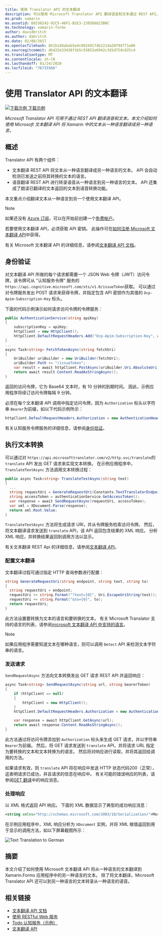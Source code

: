 ```yaml
---
title: 使用 Translator API 的文本翻译
description: 可以使用 Microsoft Translator API 翻译语音和文本通过 REST API。 本文介绍如何使用 Microsoft 文本翻译 API 将文本从一种语言到 Xamarin.Forms 应用程序中的另一个翻译。
ms.prod: xamarin
ms.assetid: 68330242-92C5-46F1-B1E3-2395D8823B0C
ms.technology: xamarin-forms
author: davidbritch
ms.author: dabritch
ms.date: 02/08/2017
ms.openlocfilehash: 841b1d4abab5e4c09249174b221da20794771a86
ms.sourcegitcommit: db422e33438f1b5c55852e6942c3d1d75dc025c4
ms.translationtype: MT
ms.contentlocale: zh-CN
ms.lasthandoff: 01/24/2020
ms.locfileid: "76725566"
---
```

# <a name="text-translation-using-the-translator-api"></a>使用 Translator API 的文本翻译

[![下载示例](~/media/shared/download.png) 下载示例](https://docs.microsoft.com/samples/xamarin/xamarin-forms-samples/webservices-todocognitiveservices)

_Microsoft Translator API 可用于通过 REST API 翻译语音和文本。本文介绍如何使用 Microsoft 文本翻译 API 将 Xamarin 中的文本从一种语言翻译成另一种语言。_

## <a name="overview"></a>概述

Translator API 有两个组件：

- 文本翻译 REST API 将文本从一种语言翻译成另一种语言的文本。 API 会自动检测已发送之前将其转换的文本的语言。
- 语音翻译 REST API 进行转录语音从一种语言到另一种语言的文本。 API 还集成了朗读已翻译的文本返回的文本到语音转换功能。

本文重点介绍翻译文本从一种语言到另一个使用文本翻译 API。

> [!NOTE]
> 如果还没有 [Azure 订阅](/azure/guides/developer/azure-developer-guide#understanding-accounts-subscriptions-and-billing)，可以在开始前创建一个[免费帐户](https://aka.ms/azfree-docs-mobileapps)。

若要使用文本翻译 API，必须获取 API 密钥。 此操作可在[如何注册 Microsoft 文本翻译 API](/azure/cognitive-services/translator/translator-text-how-to-signup/)中获得。

有关 Microsoft 文本翻译 API 的详细信息，请参阅[文本翻译 API 文档](/azure/cognitive-services/translator/)。

## <a name="authentication"></a>身份验证

对文本翻译 API 所做的每个请求都需要一个 JSON Web 令牌（JWT）访问令牌，该令牌可从 "认知服务令牌" 服务的 `https://api.cognitive.microsoft.com/sts/v1.0/issueToken`获取。 可以通过对令牌服务发出 POST 请求来获得令牌，并指定包含 API 密钥作为其值的 `Ocp-Apim-Subscription-Key` 标头。

下面的代码示例演示如何请求访问令牌的令牌服务：

```csharp
public AuthenticationService(string apiKey)
{
    subscriptionKey = apiKey;
    httpClient = new HttpClient();
    httpClient.DefaultRequestHeaders.Add("Ocp-Apim-Subscription-Key", apiKey);
}
...
async Task<string> FetchTokenAsync(string fetchUri)
{
    UriBuilder uriBuilder = new UriBuilder(fetchUri);
    uriBuilder.Path += "/issueToken";
    var result = await httpClient.PostAsync(uriBuilder.Uri.AbsoluteUri, null);
    return await result.Content.ReadAsStringAsync();
}
```

返回的访问令牌，它为 Base64 文本时，有 10 分钟的到期时间。 因此，示例应用程序将续订访问令牌每隔 9 分钟。

必须在每个文本翻译 API 调用中指定访问令牌，因为 `Authorization` 标头以字符串 `Bearer`为前缀，如以下代码示例所示：

```csharp
httpClient.DefaultRequestHeaders.Authorization = new AuthenticationHeaderValue("Bearer", bearerToken);
```

有关认知服务令牌服务的详细信息，请参阅[身份验证](/azure/cognitive-services/translator/reference/v3-0-reference#authentication)。

## <a name="performing-text-translation"></a>执行文本转换

可以通过对 `https://api.microsofttranslator.com/v2/http.svc/translate`的 `translate` API 发出 GET 请求来实现文本转换。 在示例应用程序中，`TranslateTextAsync` 方法调用文本转换过程：

```csharp
public async Task<string> TranslateTextAsync(string text)
{
  ...
  string requestUri = GenerateRequestUri(Constants.TextTranslatorEndpoint, text, "en", "de");
  string accessToken = authenticationService.GetAccessToken();
  var response = await SendRequestAsync(requestUri, accessToken);
  var xml = XDocument.Parse(response);
  return xml.Root.Value;
}
```

`TranslateTextAsync` 方法将生成请求 URI，并从令牌服务检索访问令牌。 然后，将文本翻译请求发送到 `translate` API，该 API 返回包含结果的 XML 响应。 分析 XML 响应，并转换结果返回到调用方法以显示。

有关文本翻译 REST Api 的详细信息，请参阅[文本翻译 API](/azure/cognitive-services/translator/reference/v3-0-reference)。

### <a name="configuring-text-translation"></a>配置文本翻译

文本翻译过程可通过指定 HTTP 查询参数进行配置：

```csharp
string GenerateRequestUri(string endpoint, string text, string to)
{
  string requestUri = endpoint;
  requestUri += string.Format("?text={0}", Uri.EscapeUriString(text));
  requestUri += string.Format("&to={0}", to);
  return requestUri;
}
```

此方法设置要转换为文本的语言和要转换的文本。 有关 Microsoft Translator 支持的语言的列表，请参阅[microsoft 文本翻译 API 中支持的语言](/azure/cognitive-services/translator/languages/)。

> [!NOTE]
> 如果应用程序需要知道文本在哪种语言，则可以调用 `Detect` API 来检测文本字符串的语言。

### <a name="sending-the-request"></a>发送请求

`SendRequestAsync` 方法向文本转换发出 GET 请求 REST API 并返回响应：

```csharp
async Task<string> SendRequestAsync(string url, string bearerToken)
{
    if (httpClient == null)
    {
        httpClient = new HttpClient();
    }
    httpClient.DefaultRequestHeaders.Authorization = new AuthenticationHeaderValue("Bearer", bearerToken);

    var response = await httpClient.GetAsync(url);
    return await response.Content.ReadAsStringAsync();
}
```

此方法通过将访问令牌添加到 `Authorization` 标头来生成 GET 请求，并以字符串 `Bearer`为前缀。 然后，将 GET 请求发送到 `translate` API，并将请求 URL 指定为要转换的文本和文本转换为的语言。 然后将对响应进行读取，并将其返回给调用的方法。

如果请求有效，则 `translate` API 将在响应中发送 HTTP 状态代码200（正常），这表明请求已成功，并且请求的信息在响应中。 有关可能的错误响应的列表，请参阅[GET 翻译](/azure/cognitive-services/translator/reference/v3-0-translate)中的响应消息。

### <a name="processing-the-response"></a>处理响应

以 XML 格式返回 API 响应。 下面的 XML 数据显示了典型的成功响应消息：

```xml
<string xmlns="http://schemas.microsoft.com/2003/10/Serialization/">Morgen kaufen gehen ein</string>
```

在示例应用程序中，XML 响应分析为 `XDocument` 实例，并将 XML 根值返回到用于显示的调用方法，如以下屏幕截图所示：

![](text-translation-images/text-translation.png "Text Translation to German")

## <a name="summary"></a>摘要

本文介绍了如何使用 Microsoft 文本翻译 API 将从一种语言的文本翻译到 Xamarin.Forms 应用程序中的另一种语言的文本。 除了将文本翻译，Microsoft Translator API 还可以到另一种语言的文本转录从一种语言的语音。

## <a name="related-links"></a>相关链接

- [文本翻译 API 文档](/azure/cognitive-services/translator/)
- [使用 RESTful Web 服务](~/xamarin-forms/data-cloud/web-services/rest.md)
- [Todo 认知服务（示例）](https://docs.microsoft.com/samples/xamarin/xamarin-forms-samples/webservices-todocognitiveservices)
- [文本翻译 API](/azure/cognitive-services/translator/reference/v3-0-reference)
